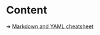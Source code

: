 # Content

➔ [Markdown and YAML cheatsheet](https://learn-the-web.algonquindesign.ca/topics/markdown-yaml-cheat-sheet/)